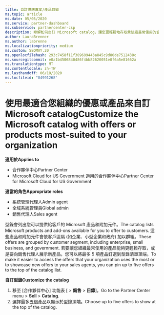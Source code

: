 ```yaml
---
title: 自訂供應專案/產品目錄
ms.topic: article
ms.date: 05/05/2020
ms.service: partner-dashboard
ms.subservice: partnercenter-csp
description: 瞭解如何自訂 Microsoft catalog，讓您更輕鬆地存取貴組織最常使用的合作夥伴供應專案或產品。
author: LauraBrenner
ms.author: labrenne
ms.localizationpriority: medium
ms.custom: SEOMAY.20
ms.openlocfilehash: 293c7458f11f309609443a845c9d80de7512438c
ms.sourcegitcommit: e0a1b4506840486f4bb82620051e0f6a5e81662a
ms.translationtype: MT
ms.contentlocale: zh-TW
ms.lasthandoff: 06/18/2020
ms.locfileid: "84991268"
---
```

# <a name="customize-the-microsoft-catalog-with-offers-or-products-most-suited-to-your-organization"></a><span data-ttu-id="5a1dd-103">使用最適合您組織的優惠或產品來自訂 Microsoft catalog</span><span class="sxs-lookup"><span data-stu-id="5a1dd-103">Customize the Microsoft catalog with offers or products most-suited to your organization</span></span>

<span data-ttu-id="5a1dd-104">**適用於**</span><span class="sxs-lookup"><span data-stu-id="5a1dd-104">**Applies to**</span></span>

-  <span data-ttu-id="5a1dd-105">合作夥伴中心</span><span class="sxs-lookup"><span data-stu-id="5a1dd-105">Partner Center</span></span>
-  <span data-ttu-id="5a1dd-106">Microsoft Cloud for US Government 適用的合作夥伴中心</span><span class="sxs-lookup"><span data-stu-id="5a1dd-106">Partner Center for Microsoft Cloud for US Government</span></span>

<span data-ttu-id="5a1dd-107">**適當的角色**</span><span class="sxs-lookup"><span data-stu-id="5a1dd-107">**Appropriate roles**</span></span>

- <span data-ttu-id="5a1dd-108">系統管理代理人</span><span class="sxs-lookup"><span data-stu-id="5a1dd-108">Admin agent</span></span>
- <span data-ttu-id="5a1dd-109">全域系統管理員</span><span class="sxs-lookup"><span data-stu-id="5a1dd-109">Global admin</span></span>
- <span data-ttu-id="5a1dd-110">銷售代理人</span><span class="sxs-lookup"><span data-stu-id="5a1dd-110">Sales agent</span></span>

<span data-ttu-id="5a1dd-111">型錄會列出您可以提供給客戶的 Microsoft 產品和附加元件。</span><span class="sxs-lookup"><span data-stu-id="5a1dd-111">The catalog lists Microsoft products and add-ons available for you to offer to customers.</span></span> <span data-ttu-id="5a1dd-112">這些產品和附加元件會依客戶區隔 (如企業、小型企業和政府) 加以群組。</span><span class="sxs-lookup"><span data-stu-id="5a1dd-112">These offers are grouped by customer segment, including enterprise, small business, and government.</span></span> <span data-ttu-id="5a1dd-113">若要讓您組織最常使用的產品能夠更輕鬆存取，或是要向銷售代理人展示新產品，您可以將最多 5 項產品釘選到型錄清單頂端。</span><span class="sxs-lookup"><span data-stu-id="5a1dd-113">To make it easier to access the offers that your organization uses the most or to showcase new offers to your sales agents, you can pin up to five offers to the top of the catalog list.</span></span>

<span data-ttu-id="5a1dd-114">**自訂型錄**</span><span class="sxs-lookup"><span data-stu-id="5a1dd-114">**Customize the catalog**</span></span>

1.  <span data-ttu-id="5a1dd-115">移至 [合作夥伴中心] 功能表 [ &gt; **銷售** &gt; **目錄**]。</span><span class="sxs-lookup"><span data-stu-id="5a1dd-115">Go to the Partner Center menu &gt; **Sell** &gt; **Catalog**.</span></span>
2.  <span data-ttu-id="5a1dd-116">選擇最多五個產品以顯示於型錄頂端。</span><span class="sxs-lookup"><span data-stu-id="5a1dd-116">Choose up to five offers to show at the top of the catalog.</span></span>
